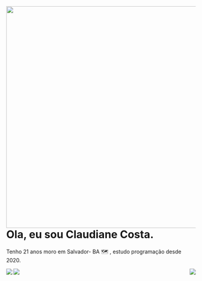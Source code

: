 <img align="right" height="590em" src="https://user-images.githubusercontent.com/103538940/163832625-c7703b26-e5b5-4f24-98e1-4849fd609071.png"/>
<h1 aling="left">Ola, eu sou Claudiane Costa.</h1>

<p align="left">Tenho 21 anos moro em Salvador- BA 🗺 , estudo programação desde 2020.</p>

<img align="right" src="https://user-images.githubusercontent.com/103538940/163840353-bfcd318f-8363-4098-ad66-219aeba8f7f1.png"/>
<img align="left" src="https://github-readme-stats.vercel.app/api?username=claudianeCS&show_icons=true&hide=contribs,prs&cache_seconds=86400&theme=cobalt"/>


<img align="left" src="https://github-readme-stats.vercel.app/api/pin/?username=claudianeCS&repo=github-readme-stats&cache_seconds=86400&theme=cobalt"/>

